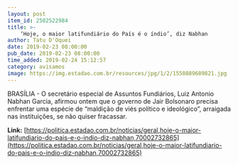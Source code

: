 ```yaml
---
layout: post
item_id: 2502522984
title: >-
    ‘Hoje, o maior latifundiário do País é o índio’, diz Nabhan
author: Tatu D'Oquei
date: 2019-02-23 08:00:00
pub_date: 2019-02-23 08:00:00
time_added: 2019-02-24 15:12:57
category: avisamos
image: https://img.estadao.com.br/resources/jpg/1/2/1550889689821.jpg
---
```


BRASÍLIA - O secretário especial de Assuntos Fundiários, Luiz Antonio Nabhan Garcia, afirmou ontem que o governo de Jair Bolsonaro precisa enfrentar uma espécie de “maldição de viés político e ideológico”, arraigada nas instituições, se não quiser fracassar.

**Link:** [https://politica.estadao.com.br/noticias/geral,hoje-o-maior-latifundiario-do-pais-e-o-indio-diz-nabhan,70002732865](https://politica.estadao.com.br/noticias/geral,hoje-o-maior-latifundiario-do-pais-e-o-indio-diz-nabhan,70002732865)


